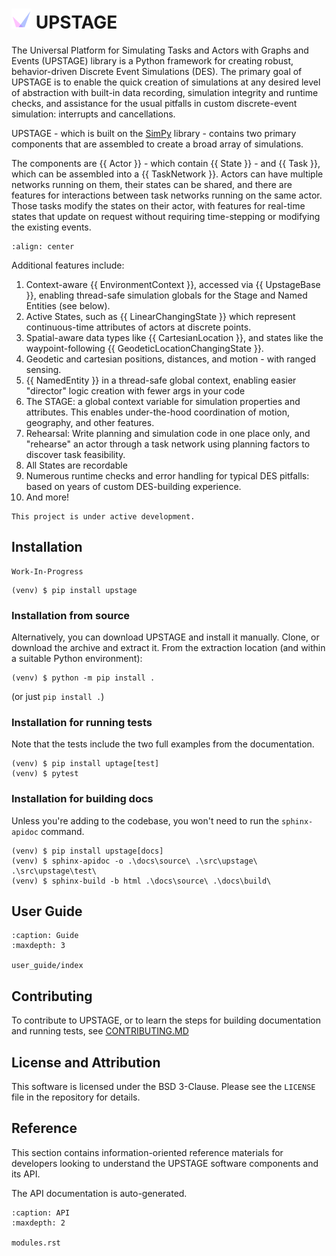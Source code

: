# ![logo](_static/upstage-logo-medium.png) UPSTAGE

The Universal Platform for Simulating Tasks and Actors with Graphs and Events (UPSTAGE) library is a Python framework for creating robust, behavior-driven Discrete Event Simulations (DES).
The primary goal of UPSTAGE is to enable the quick creation of simulations at any desired level of abstraction with built-in data recording, simulation integrity and runtime checks, and
assistance for the usual pitfalls in custom discrete-event simulation: interrupts and cancellations.

UPSTAGE - which is built on the [SimPy](https://simpy.readthedocs.io/en/latest/) library - contains two primary components that are assembled to create a broad array of simulations.

The components are {{ Actor }} - which contain {{ State }} - and {{ Task }}, which can be assembled into a {{ TaskNetwork }}. Actors can have multiple networks running on them, their states can be shared, and there are features for interactions between task networks running on the same actor. Those tasks modify the states on their actor, with features for real-time states that update on request without requiring time-stepping or modifying the existing events.

```{image} _static/upstage-flow.png
:align: center
```

Additional features include:

1. Context-aware {{ EnvironmentContext }}, accessed via {{ UpstageBase }}, enabling thread-safe simulation globals for the Stage and Named Entities (see below).
2. Active States, such as {{ LinearChangingState }} which represent continuous-time attributes of actors at discrete points.
3. Spatial-aware data types like {{ CartesianLocation }}, and states like the waypoint-following {{ GeodeticLocationChangingState }}.
4. Geodetic and cartesian positions, distances, and motion - with ranged sensing.
5. {{ NamedEntity }} in a thread-safe global context, enabling easier "director" logic creation with fewer args in your code
6. The STAGE: a global context variable for simulation properties and attributes. This enables under-the-hood coordination of motion, geography, and other features.
7. Rehearsal: Write planning and simulation code in one place only, and "rehearse" an actor through a task network using planning factors to discover task feasibility.
8. All States are recordable
9. Numerous runtime checks and error handling for typical DES pitfalls: based on years of custom DES-building experience.
10. And more!

```{note}
This project is under active development.
```

## Installation

```{warning}
Work-In-Progress
```

```console
(venv) $ pip install upstage
```

### Installation from source

Alternatively, you can download UPSTAGE and install it manually. Clone, or download the archive and extract it. From the extraction location (and within a suitable Python environment):

```console
(venv) $ python -m pip install .
```

(or just `pip install .`)

### Installation for running tests

Note that the tests include the two full examples from the documentation.

```console
(venv) $ pip install uptage[test]
(venv) $ pytest
```

### Installation for building docs

Unless you're adding to the codebase, you won't need to run the `sphinx-apidoc` command.

```console
(venv) $ pip install upstage[docs]
(venv) $ sphinx-apidoc -o .\docs\source\ .\src\upstage\ .\src\upstage\test\
(venv) $ sphinx-build -b html .\docs\source\ .\docs\build\
```

## User Guide

```{toctree}
:caption: Guide
:maxdepth: 3

user_guide/index
```

## Contributing

To contribute to UPSTAGE, or to learn the steps for building documentation and running tests, see [CONTRIBUTING.MD]([https://](https://github.com/gtri/upstage/blob/main/CONTRIBUTING.md))

## License and Attribution

This software is licensed under the BSD 3-Clause. Please see the `LICENSE` file in the repository for details.

## Reference

This section contains information-oriented reference materials for developers
looking to understand the UPSTAGE software components and its API.

The API documentation is auto-generated.

```{toctree}
:caption: API
:maxdepth: 2

modules.rst
```

